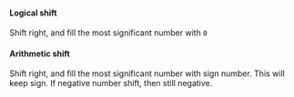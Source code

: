 #### Logical shift
Shift right, and fill the most significant number with `0`
#### Arithmetic shift
Shift right, and fill the most significant number with sign number. This will keep sign. If negative number shift, then still negative. 